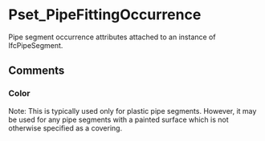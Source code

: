 # Pset_PipeFittingOccurrence

Pipe segment occurrence attributes attached to an instance of IfcPipeSegment.
<!-- end of short definition -->



## Comments

### Color

Note: This is typically used only for plastic pipe segments. However, it may be used for any pipe segments with a painted surface which is not otherwise specified as a covering.

